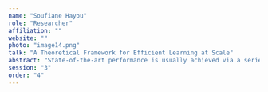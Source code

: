 ```yaml
---
name: "Soufiane Hayou"
role: "Researcher"
affiliation: ""
website: ""
photo: "image14.png"
talk: "A Theoretical Framework for Efficient Learning at Scale"
abstract: "State-of-the-art performance is usually achieved via a series of modifications to existing neural architectures and their training procedures. A common feature of these networks is their large-scale nature: modern neural networks usually have billions -- if not hundreds of billions -- of trainable parameters. While empirical evaluations generally support the claim that increasing the scale of neural networks (width, depth, etc) boosts model performance if done correctly, optimizing the training process across different scales remains a significant challenge, and practitioners tend to follow empirical scaling laws from the literature. In this talk, I will present a unified framework for efficient learning at large scale. The framework allows us to derive efficient learning rules that automatically adjust to model scale, ensuring stability and optimal performance. By analyzing the interplay between network architecture, optimization dynamics, and scale, we demonstrate how these theoretically-grounded learning rules can be applied to both pretraining and finetuning. The results offer new insights into the fundamental principles governing neural network scaling and provide practical guidelines for training large-scale models efficiently."
session: "3"
order: "4"
---
```

